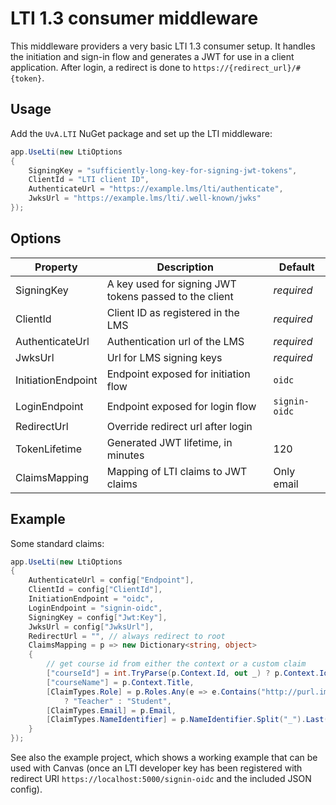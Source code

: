 # LTI 1.3 consumer middleware

This middleware providers a very basic LTI 1.3 consumer setup.
It handles the initiation and sign-in flow and generates a JWT for use in a client application.
After login, a redirect is done to `https://{redirect_url}/#{token}`. 

## Usage

Add the `UvA.LTI` NuGet package and set up the LTI middleware:

```csharp
app.UseLti(new LtiOptions 
{
    SigningKey = "sufficiently-long-key-for-signing-jwt-tokens",
    ClientId = "LTI client ID",
    AuthenticateUrl = "https://example.lms/lti/authenticate",
    JwksUrl = "https://example.lms/lti/.well-known/jwks"
});
```

## Options

| Property           | Description                                            | Default       |
|--------------------|--------------------------------------------------------|---------------|
| SigningKey         | A key used for signing JWT tokens passed to the client | _required_    |
| ClientId           | Client ID as registered in the LMS                     | _required_    |
| AuthenticateUrl    | Authentication url of the LMS                          | _required_    |
| JwksUrl            | Url for LMS signing keys                               | _required_    |
| InitiationEndpoint | Endpoint exposed for initiation flow                   | `oidc`        |
| LoginEndpoint      | Endpoint exposed for login flow                        | `signin-oidc` |
| RedirectUrl        | Override redirect url after login                      |               |
| TokenLifetime      | Generated JWT lifetime, in minutes                     | 120           |
| ClaimsMapping      | Mapping of LTI claims to JWT claims                    | Only email    |

## Example

Some standard claims:
```cs
app.UseLti(new LtiOptions
{
    AuthenticateUrl = config["Endpoint"],
    ClientId = config["ClientId"],
    InitiationEndpoint = "oidc",
    LoginEndpoint = "signin-oidc",
    SigningKey = config["Jwt:Key"],
    JwksUrl = config["JwksUrl"],
    RedirectUrl = "", // always redirect to root 
    ClaimsMapping = p => new Dictionary<string, object>
    {
        // get course id from either the context or a custom claim
        ["courseId"] = int.TryParse(p.Context.Id, out _) ? p.Context.Id : p.CustomClaims?.GetProperty("courseid").ToString(),
        ["courseName"] = p.Context.Title,
        [ClaimTypes.Role] = p.Roles.Any(e => e.Contains("http://purl.imsglobal.org/vocab/lis/v2/membership#Instructor"))
            ? "Teacher" : "Student", 
        [ClaimTypes.Email] = p.Email,
        [ClaimTypes.NameIdentifier] = p.NameIdentifier.Split("_").Last(),
    }
});
```
See also the example project, which shows a working example that can be used with Canvas (once an LTI developer key has been registered with redirect URI `https://localhost:5000/signin-oidc` and the included JSON config).
